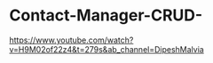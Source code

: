 # Contact-Manager-CRUD-

https://www.youtube.com/watch?v=H9M02of22z4&t=279s&ab_channel=DipeshMalvia
